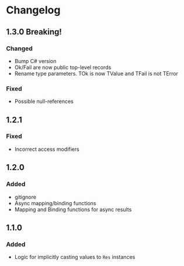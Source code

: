 # Changelog

## 1.3.0 **Breaking!**

### Changed

- Bump C# version
- Ok/Fail are now public top-level records
- Rename type parameters. TOk is now TValue and TFail is not TError

### Fixed

- Possible null-references

## 1.2.1

### Fixed

- Incorrect access modifiers

## 1.2.0

### Added

- gitignore
- Async mapping/binding functions
- Mapping and Binding functions for async results

## 1.1.0

### Added

- Logic for implicitly casting values to `Res` instances